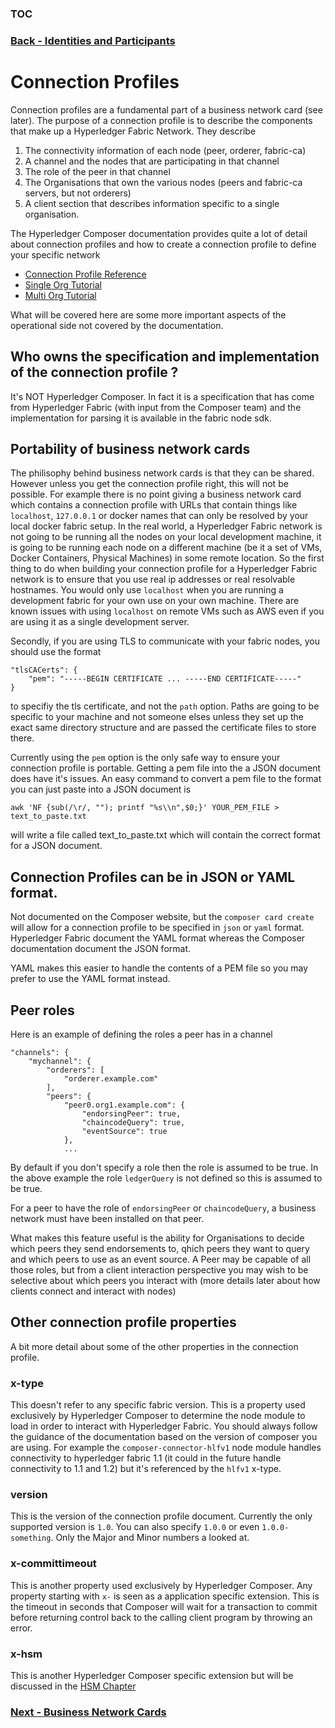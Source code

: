 ### [TOC](./TOC.md)
### [Back - Identities and Participants](./idsandparts.md)

# Connection Profiles
Connection profiles are a fundamental part of a business network card (see later). The purpose of a connection profile is to describe the components that make up a Hyperledger Fabric Network. They describe

1. The connectivity information of each node (peer, orderer, fabric-ca)
2. A channel and the nodes that are participating in that channel
3. The role of the peer in that channel
4. The Organisations that own the various nodes (peers and fabric-ca servers, but not orderers)
5. A client section that describes information specific to a single organisation.

The Hyperledger Composer documentation provides quite a lot of detail about connection profiles and how to create a connection profile to define your specific network 

- [Connection Profile Reference](https://hyperledger.github.io/composer/latest/reference/connectionprofile)
- [Single Org Tutorial](https://hyperledger.github.io/composer/latest/tutorials/deploy-to-fabric-single-org)
- [Multi Org Tutorial](https://hyperledger.github.io/composer/latest/tutorials/deploy-to-fabric-multi-org)

What will be covered here are some more important aspects of the operational side not covered by the documentation.

## Who owns the specification and implementation of the connection profile ?
It's NOT Hyperledger Composer. In fact it is a specification that has come from Hyperledger Fabric (with input from the Composer team) and the implementation for parsing it is available in the fabric node sdk.

## Portability of business network cards
The philisophy behind business network cards is that they can be shared. However unless you get the connection profile right, this will not be possible. For example there is no point giving a business network card which contains a connection profile with URLs that contain things like `localhost`, `127.0.0.1` or docker names that can only be resolved by your local docker fabric setup. In the real world, a Hyperledger Fabric network is not going to be running all the nodes on your local development machine, it is going to be running each node on a different machine (be it a set of VMs, Docker Containers, Physical Machines) in some remote location. So the first thing to do when building your connection profile for a Hyperledger Fabric network is to ensure that you use real ip addresses or real resolvable hostnames. You would only use `localhost` when you are running a development fabric for your own use on your own machine. There are known issues with using `localhost` on remote VMs such as AWS even if you are using it as a single development server.

Secondly, if you are using TLS to communicate with your fabric nodes, you should use the format

```
"tlsCACerts": {
    "pem": "-----BEGIN CERTIFICATE ... -----END CERTIFICATE-----"
}
```  

to specifiy the tls certificate, and not the `path` option. Paths are going to be specific to your machine and not someone elses unless they set up the exact same directory structure and are passed the certificate files to store there. 

Currently using the `pem` option is the only safe way to ensure your connection profile is portable. Getting a pem file into the a JSON document does have it's issues. An easy command to convert a pem file to the format you can just paste into a JSON document is

```
awk 'NF {sub(/\r/, ""); printf "%s\\n",$0;}' YOUR_PEM_FILE > text_to_paste.txt
```

will write a file called text_to_paste.txt which will contain the correct format for a JSON document. 

## Connection Profiles can be in JSON or YAML format.
Not documented on the Composer website, but the `composer card create` will allow for a connection profile to be specified in `json` or `yaml` format. Hyperledger Fabric document the YAML format whereas the Composer documentation document the JSON format. 

YAML makes this easier to handle the contents of a PEM file so you may prefer to use the YAML format instead.

## Peer roles
Here is an example of defining the roles a peer has in a channel

```
"channels": {
    "mychannel": {
        "orderers": [
            "orderer.example.com"
        ],
        "peers": {
            "peer0.org1.example.com": {
                "endorsingPeer": true,
                "chaincodeQuery": true,
                "eventSource": true
            },
            ...
```

By default if you don't specify a role then the role is assumed to be true. In the above example the role `ledgerQuery` is not defined so this is assumed to be true.

For a peer to have the role of `endorsingPeer` or `chaincodeQuery`, a business network must have been installed on that peer.

What makes this feature useful is the ability for Organisations to decide which peers they send endorsements to, qhich peers they want to query and which peers to use as an event source. A Peer may be capable of all those roles, but from a client interaction perspective you may wish to be selective about which peers you interact with (more details later about how clients connect and interact with nodes)

## Other connection profile properties

A bit more detail about some of the other properties in the connection profile. 

### x-type
This doesn't refer to any specific fabric version. This is a property used exclusively by Hyperledger Composer to determine the node module to load in order to interact with Hyperledger Fabric. You should always follow the guidance of the documentation based on the version of composer you are using. For example the `composer-connector-hlfv1` node module handles connectivity to hyperledger fabric 1.1 (it could in the future handle connectivity to 1.1 and 1.2) but it's referenced by the `hlfv1` x-type.

### version
This is the version of the connection profile document. Currently the only supported version is `1.0`. You can also specify `1.0.0` or even `1.0.0-something`. Only the Major and Minor numbers a looked at.

### x-committimeout
This is another property used exclusively by Hyperledger Composer. Any property starting with `x-` is seen as a application specific extension. This is the timeout in seconds that Composer will wait for a transaction to commit before returning control back to the calling client program by throwing an error.

### x-hsm
This is another Hyperledger Composer specific extension but will be discussed in the [HSM Chapter](./hsm.md)

### [Next - Business Network Cards](./busnetcards.md)
